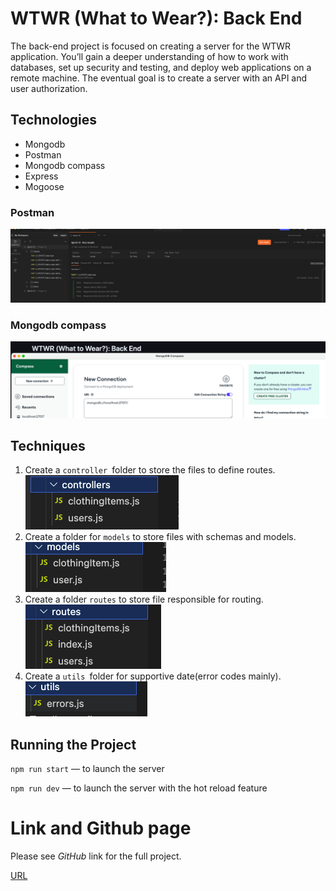# WTWR (What to Wear?): Back End

The back-end project is focused on creating a server for the WTWR application. You’ll gain a deeper understanding of how to work with databases, set up security and testing, and deploy web applications on a remote machine. The eventual goal is to create a server with an API and user authorization.

## Technologies

- Mongodb
- Postman
- Mongodb compass
- Express
- Mogoose

### Postman

![Local Image](./images/postman.png)

### Mongodb compass

![Local Image](./images/MongoDBCompass.png)

## Techniques

1. Create a `controller `folder to store the files to define routes.
   ![Local Image](./images/controllers.png)
2. Create a folder for `models` to store files with schemas and models.
   ![Local Image](./images/models.png)
3. Create a folder `routes` to store file responsible for routing.
   ![Local Image](./images/routes.png)
4. Create a `utils `folder for supportive date(error codes mainly).
   ![Local Image](./images/utils.png)

## Running the Project

`npm run start` — to launch the server

`npm run dev` — to launch the server with the hot reload feature

# Link and Github page

Please see _GitHub_ link for the full project.

[URL](https://github.com/AbelCutz/se_project_express)
